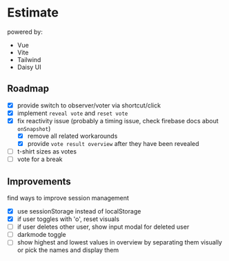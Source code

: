 # Estimate

powered by: 
- Vue
- Vite
- Tailwind
- Daisy UI

## Roadmap
- [x] provide switch to observer/voter via shortcut/click
- [x] implement `reveal vote` and `reset vote`
- [x] fix reactivity issue (probably a timing issue, check firebase docs about `onSnapshot`)
  - [x] remove all related workarounds
  - [x] provide `vote result overview` after they have been revealed
- [ ] t-shirt sizes as votes
- [ ] vote for a break

## Improvements
find ways to improve session management
- [x] use sessionStorage instead of localStorage 
- [x] if user toggles with 'o', reset visuals
- [ ] if user deletes other user, show input modal for deleted user
- [ ] darkmode toggle
- [ ] show highest and lowest values in overview by separating them visually or pick the names and display them
